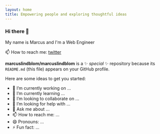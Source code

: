 ```yaml
---
layout: home
title: Empowering people and exploring thoughtful ideas
---
```


### Hi there 👋

My name is Marcus and I'm a Web Engineer

📫 How to reach me: [twitter](https://twitter.com/marcus_lindblom)

**marcuslindblom/marcuslindblom** is a ✨ _special_ ✨ repository because its `README.md` (this file) appears on your GitHub profile.

Here are some ideas to get you started:

- 🔭 I’m currently working on ...
- 🌱 I’m currently learning ...
- 👯 I’m looking to collaborate on ...
- 🤔 I’m looking for help with ...
- 💬 Ask me about ...
- 📫 How to reach me: ...
- 😄 Pronouns: ...
- ⚡ Fun fact: ...